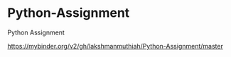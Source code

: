 # Python-Assignment
Python Assignment

https://mybinder.org/v2/gh/lakshmanmuthiah/Python-Assignment/master

